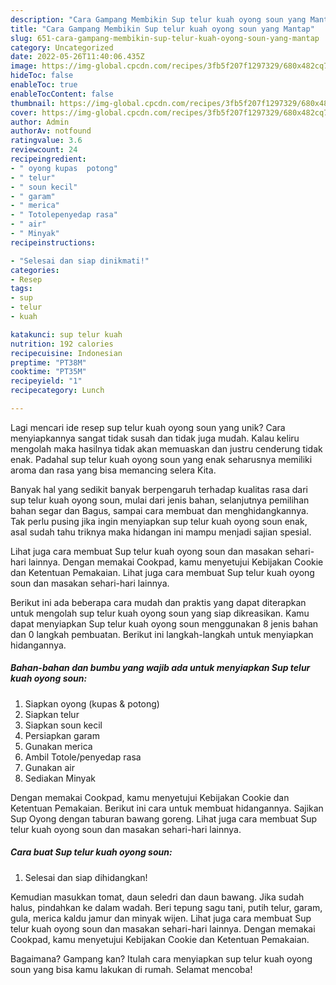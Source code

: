 ```yaml
---
description: "Cara Gampang Membikin Sup telur kuah oyong soun yang Mantap"
title: "Cara Gampang Membikin Sup telur kuah oyong soun yang Mantap"
slug: 651-cara-gampang-membikin-sup-telur-kuah-oyong-soun-yang-mantap
category: Uncategorized
date: 2022-05-26T11:40:06.435Z
image: https://img-global.cpcdn.com/recipes/3fb5f207f1297329/680x482cq70/sup-telur-kuah-oyong-soun-foto-resep-utama.jpg
hideToc: false
enableToc: true
enableTocContent: false
thumbnail: https://img-global.cpcdn.com/recipes/3fb5f207f1297329/680x482cq70/sup-telur-kuah-oyong-soun-foto-resep-utama.jpg
cover: https://img-global.cpcdn.com/recipes/3fb5f207f1297329/680x482cq70/sup-telur-kuah-oyong-soun-foto-resep-utama.jpg
author: Admin
authorAv: notfound
ratingvalue: 3.6
reviewcount: 24
recipeingredient:
- " oyong kupas  potong"
- " telur"
- " soun kecil"
- " garam"
- " merica"
- " Totolepenyedap rasa"
- " air"
- " Minyak"
recipeinstructions:

- "Selesai dan siap dinikmati!"
categories:
- Resep
tags:
- sup
- telur
- kuah

katakunci: sup telur kuah 
nutrition: 192 calories
recipecuisine: Indonesian
preptime: "PT38M"
cooktime: "PT35M"
recipeyield: "1"
recipecategory: Lunch

---
```





Lagi mencari ide resep sup telur kuah oyong soun yang unik? Cara menyiapkannya sangat tidak susah dan tidak juga mudah. Kalau keliru mengolah maka hasilnya tidak akan memuaskan dan justru cenderung tidak enak. Padahal sup telur kuah oyong soun yang enak seharusnya memiliki aroma dan rasa yang bisa memancing selera Kita.





Banyak hal yang sedikit banyak berpengaruh terhadap kualitas rasa dari sup telur kuah oyong soun, mulai dari jenis bahan, selanjutnya pemilihan bahan segar dan Bagus, sampai cara membuat dan menghidangkannya. Tak perlu pusing jika ingin menyiapkan sup telur kuah oyong soun enak,      asal sudah tahu triknya maka hidangan ini mampu menjadi sajian spesial.














Lihat juga cara membuat Sup telur kuah oyong soun dan masakan sehari-hari lainnya. Dengan memakai Cookpad, kamu menyetujui Kebijakan Cookie dan Ketentuan Pemakaian. Lihat juga cara membuat Sup telur kuah oyong soun dan masakan sehari-hari lainnya.






Berikut ini ada beberapa cara mudah dan praktis yang dapat diterapkan untuk mengolah sup telur kuah oyong soun yang siap dikreasikan. Kamu dapat menyiapkan Sup telur kuah oyong soun menggunakan 8 jenis bahan dan 0 langkah pembuatan. Berikut ini langkah-langkah untuk menyiapkan hidangannya.

<!--inarticleads1-->

##### Bahan-bahan dan bumbu yang wajib ada untuk menyiapkan Sup telur kuah oyong soun:

1. Siapkan  oyong (kupas &amp; potong)
1. Siapkan  telur
1. Siapkan  soun kecil
1. Persiapkan  garam
1. Gunakan  merica
1. Ambil  Totole/penyedap rasa
1. Gunakan  air
1. Sediakan  Minyak


Dengan memakai Cookpad, kamu menyetujui Kebijakan Cookie dan Ketentuan Pemakaian. Berikut ini cara untuk membuat hidangannya. Sajikan Sup Oyong dengan taburan bawang goreng. Lihat juga cara membuat Sup telur kuah oyong soun dan masakan sehari-hari lainnya. 

<!--inarticleads2-->

##### Cara buat Sup telur kuah oyong soun:


1. Selesai dan siap dihidangkan!

Kemudian masukkan tomat, daun seledri dan daun bawang. Jika sudah halus, pindahkan ke dalam wadah. Beri tepung sagu tani, putih telur, garam, gula, merica kaldu jamur dan minyak wijen. Lihat juga cara membuat Sup telur kuah oyong soun dan masakan sehari-hari lainnya. Dengan memakai Cookpad, kamu menyetujui Kebijakan Cookie dan Ketentuan Pemakaian. 

Bagaimana? Gampang kan? Itulah cara menyiapkan sup telur kuah oyong soun yang bisa kamu lakukan di rumah. Selamat mencoba!
